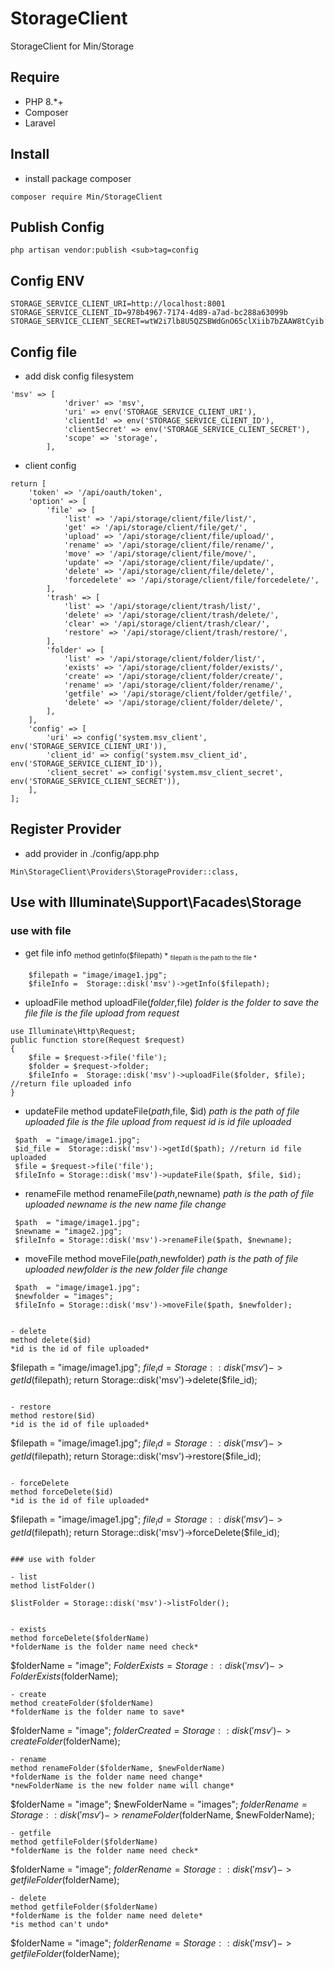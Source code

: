 # StorageClient

StorageClient for Min/Storage

## Require

- PHP 8.\*+
- Composer
- Laravel

## Install

- install package composer

```
composer require Min/StorageClient
```

## Publish Config

```
php artisan vendor:publish <sub>tag=config
```

## Config ENV

```
STORAGE_SERVICE_CLIENT_URI=http://localhost:8001
STORAGE_SERVICE_CLIENT_ID=978b4967-7174-4d89-a7ad-bc288a63099b
STORAGE_SERVICE_CLIENT_SECRET=wtW2i7lb8U5QZSBWdGnO65clXiib7bZAAW8tCyib
```

## Config file

- add disk config filesystem

```
'msv' => [
            'driver' => 'msv',
            'uri' => env('STORAGE_SERVICE_CLIENT_URI'),
            'clientId' => env('STORAGE_SERVICE_CLIENT_ID'),
            'clientSecret' => env('STORAGE_SERVICE_CLIENT_SECRET'),
            'scope' => 'storage',
        ],
```

- client config

```
return [
    'token' => '/api/oauth/token',
    'option' => [
        'file' => [
            'list' => '/api/storage/client/file/list/',
            'get' => '/api/storage/client/file/get/',
            'upload' => '/api/storage/client/file/upload/',
            'rename' => '/api/storage/client/file/rename/',
            'move' => '/api/storage/client/file/move/',
            'update' => '/api/storage/client/file/update/',
            'delete' => '/api/storage/client/file/delete/',
            'forcedelete' => '/api/storage/client/file/forcedelete/',
        ],
        'trash' => [
            'list' => '/api/storage/client/trash/list/',
            'delete' => '/api/storage/client/trash/delete/',
            'clear' => '/api/storage/client/trash/clear/',
            'restore' => '/api/storage/client/trash/restore/',
        ],
        'folder' => [
            'list' => '/api/storage/client/folder/list/',
            'exists' => '/api/storage/client/folder/exists/',
            'create' => '/api/storage/client/folder/create/',
            'rename' => '/api/storage/client/folder/rename/',
            'getfile' => '/api/storage/client/folder/getfile/',
            'delete' => '/api/storage/client/folder/delete/',
        ],
    ],
    'config' => [
        'uri' => config('system.msv_client', env('STORAGE_SERVICE_CLIENT_URI')),
        'client_id' => config('system.msv_client_id', env('STORAGE_SERVICE_CLIENT_ID')),
        'client_secret' => config('system.msv_client_secret', env('STORAGE_SERVICE_CLIENT_SECRET')),
    ],
];

```

## Register Provider

- add provider in ./config/app.php

```
Min\StorageClient\Providers\StorageProvider::class,
```

## Use with Illuminate\Support\Facades\Storage

### use with file
- get file info
<sub>method getInfo($filepath) *
<sub>filepath is the path to the file *

```
    $filepath = "image/image1.jpg";
    $fileInfo =  Storage::disk('msv')->getInfo($filepath);
```
- uploadFile
method uploadFile($folder,$file)
*folder is the folder to save the file*
*file is the file upload from request*

```
use Illuminate\Http\Request;
public function store(Request $request)
{
    $file = $request->file('file');
    $folder = $request->folder;
    $fileInfo =  Storage::disk('msv')->uploadFile($folder, $file); //return file uploaded info
}
```
- updateFile
method updateFile($path,$file, $id)
*path is the path of file uploaded*
*file is the file upload from request*
*id is id file uploaded*

```
 $path  = "image/image1.jpg";
 $id_file =  Storage::disk('msv')->getId($path); //return id file uploaded
 $file = $request->file('file');
 $fileInfo = Storage::disk('msv')->updateFile($path, $file, $id);
```

- renameFile
method renameFile($path,$newname)
*path is the path of file uploaded*
*newname is the new name file change*
```
 $path  = "image/image1.jpg";
 $newname = "image2.jpg";
 $fileInfo = Storage::disk('msv')->renameFile($path, $newname);
```
- moveFile
method moveFile($path,$newfolder)
*path is the path of file uploaded*
*newfolder is the new folder file change*
```
 $path  = "image/image1.jpg";
 $newfolder = "images";
 $fileInfo = Storage::disk('msv')->moveFile($path, $newfolder);
```
```

- delete
method delete($id)
*id is the id of file uploaded*
```
$filepath = "image/image1.jpg";
$file_id =  Storage::disk('msv')->getId($filepath);
return  Storage::disk('msv')->delete($file_id);
```

- restore
method restore($id)
*id is the id of file uploaded*
```
$filepath = "image/image1.jpg";
$file_id =  Storage::disk('msv')->getId($filepath);
return  Storage::disk('msv')->restore($file_id);
```

- forceDelete
method forceDelete($id)
*id is the id of file uploaded*
```
$filepath = "image/image1.jpg";
$file_id =  Storage::disk('msv')->getId($filepath);
return  Storage::disk('msv')->forceDelete($file_id);
```

### use with folder

- list
method listFolder()
```
    $listFolder = Storage::disk('msv')->listFolder();
```

- exists
method forceDelete($folderName)
*folderName is the folder name need check*
```
$folderName = "image";
$FolderExists = Storage::disk('msv')->FolderExists($folderName);
```
- create
method createFolder($folderName)
*folderName is the folder name to save*
```
$folderName = "image";
$folderCreated = Storage::disk('msv')->createFolder($folderName);
```
- rename
method renameFolder($folderName, $newFolderName)
*folderName is the folder name need change*
*newFolderName is the new folder name will change*
```
$folderName = "image";
$newFolderName = "images";
$folderRename = Storage::disk('msv')->renameFolder($folderName, $newFolderName);
```
- getfile
method getfileFolder($folderName)
*folderName is the folder name need check*

```
$folderName = "image";
$folderRename = Storage::disk('msv')->getfileFolder($folderName);
```
- delete
method getfileFolder($folderName)
*folderName is the folder name need delete*
*is method can't undo*
```
$folderName = "image";
$folderRename = Storage::disk('msv')->getfileFolder($folderName);
```
